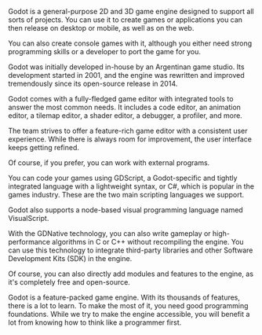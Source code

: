 Godot is a general-purpose 2D and 3D game engine designed to support all sorts of projects. You can use it to create games or applications you can then release on desktop or mobile, as well as on the web.

You can also create console games with it, although you either need strong programming skills or a developer to port the game for you.

Godot was initially developed in-house by an Argentinan game studio. Its development started in 2001, and the engine was rewritten and improved tremendously since its open-source release in 2014.

Godot comes with a fully-fledged game editor with integrated tools to answer the most common needs. It includes a code editor, an animation editor, a tilemap editor, a shader editor, a debugger, a profiler, and more.

The team strives to offer a feature-rich game editor with a consistent user experience. While there is always room for improvement, the user interface keeps getting refined.

Of course, if you prefer, you can work with external programs.

You can code your games using GDScript, a Godot-specific and tightly integrated language with a lightweight syntax, or C#, which is popular in the games industry. These are the two main scripting languages we support.

Godot also supports a node-based visual programming language named VisualScript.

With the GDNative technology, you can also write gameplay or high-performance algorithms in C or C++ without recompiling the engine. You can use this technology to integrate third-party libraries and other Software Development Kits (SDK) in the engine.

Of course, you can also directly add modules and features to the engine, as it's completely free and open-source.

Godot is a feature-packed game engine. With its thousands of features, there is a lot to learn. To make the most of it, you need good programming foundations. While we try to make the engine accessible, you will benefit a lot from knowing how to think like a programmer first.
